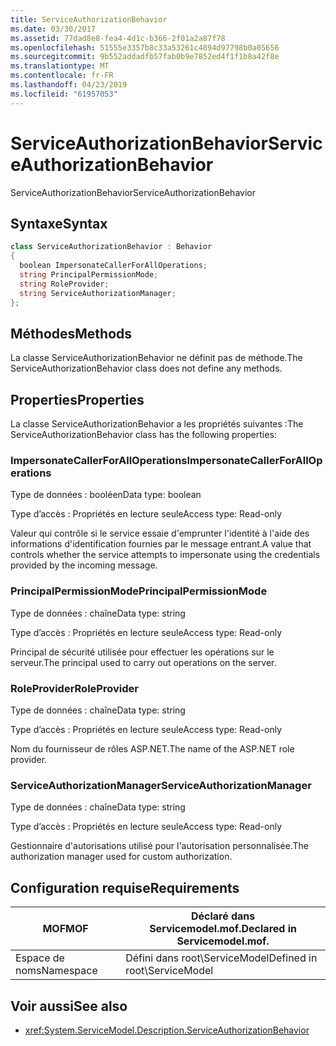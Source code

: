 ```yaml
---
title: ServiceAuthorizationBehavior
ms.date: 03/30/2017
ms.assetid: 77dad8e8-fea4-4d1c-b366-2f01a2a87f78
ms.openlocfilehash: 51555e3357b8c33a53261c4894d97798b0a05656
ms.sourcegitcommit: 9b552addadfb57fab0b9e7852ed4f1f1b8a42f8e
ms.translationtype: MT
ms.contentlocale: fr-FR
ms.lasthandoff: 04/23/2019
ms.locfileid: "61957053"
---
```

# <a name="serviceauthorizationbehavior"></a><span data-ttu-id="8d483-102">ServiceAuthorizationBehavior</span><span class="sxs-lookup"><span data-stu-id="8d483-102">ServiceAuthorizationBehavior</span></span>
<span data-ttu-id="8d483-103">ServiceAuthorizationBehavior</span><span class="sxs-lookup"><span data-stu-id="8d483-103">ServiceAuthorizationBehavior</span></span>  
  
## <a name="syntax"></a><span data-ttu-id="8d483-104">Syntaxe</span><span class="sxs-lookup"><span data-stu-id="8d483-104">Syntax</span></span>  
  
```csharp
class ServiceAuthorizationBehavior : Behavior  
{  
  boolean ImpersonateCallerForAllOperations;  
  string PrincipalPermissionMode;  
  string RoleProvider;  
  string ServiceAuthorizationManager;  
};  
```  
  
## <a name="methods"></a><span data-ttu-id="8d483-105">Méthodes</span><span class="sxs-lookup"><span data-stu-id="8d483-105">Methods</span></span>  
 <span data-ttu-id="8d483-106">La classe ServiceAuthorizationBehavior ne définit pas de méthode.</span><span class="sxs-lookup"><span data-stu-id="8d483-106">The ServiceAuthorizationBehavior class does not define any methods.</span></span>  
  
## <a name="properties"></a><span data-ttu-id="8d483-107">Properties</span><span class="sxs-lookup"><span data-stu-id="8d483-107">Properties</span></span>  
 <span data-ttu-id="8d483-108">La classe ServiceAuthorizationBehavior a les propriétés suivantes :</span><span class="sxs-lookup"><span data-stu-id="8d483-108">The ServiceAuthorizationBehavior class has the following properties:</span></span>  
  
### <a name="impersonatecallerforalloperations"></a><span data-ttu-id="8d483-109">ImpersonateCallerForAllOperations</span><span class="sxs-lookup"><span data-stu-id="8d483-109">ImpersonateCallerForAllOperations</span></span>  
 <span data-ttu-id="8d483-110">Type de données : booléen</span><span class="sxs-lookup"><span data-stu-id="8d483-110">Data type: boolean</span></span>  
  
 <span data-ttu-id="8d483-111">Type d’accès : Propriétés en lecture seule</span><span class="sxs-lookup"><span data-stu-id="8d483-111">Access type: Read-only</span></span>  
  
 <span data-ttu-id="8d483-112">Valeur qui contrôle si le service essaie d'emprunter l'identité à l'aide des informations d'identification fournies par le message entrant.</span><span class="sxs-lookup"><span data-stu-id="8d483-112">A value that controls whether the service attempts to impersonate using the credentials provided by the incoming message.</span></span>  
  
### <a name="principalpermissionmode"></a><span data-ttu-id="8d483-113">PrincipalPermissionMode</span><span class="sxs-lookup"><span data-stu-id="8d483-113">PrincipalPermissionMode</span></span>  
 <span data-ttu-id="8d483-114">Type de données : chaîne</span><span class="sxs-lookup"><span data-stu-id="8d483-114">Data type: string</span></span>  
  
 <span data-ttu-id="8d483-115">Type d’accès : Propriétés en lecture seule</span><span class="sxs-lookup"><span data-stu-id="8d483-115">Access type: Read-only</span></span>  
  
 <span data-ttu-id="8d483-116">Principal de sécurité utilisée pour effectuer les opérations sur le serveur.</span><span class="sxs-lookup"><span data-stu-id="8d483-116">The principal used to carry out operations on the server.</span></span>  
  
### <a name="roleprovider"></a><span data-ttu-id="8d483-117">RoleProvider</span><span class="sxs-lookup"><span data-stu-id="8d483-117">RoleProvider</span></span>  
 <span data-ttu-id="8d483-118">Type de données : chaîne</span><span class="sxs-lookup"><span data-stu-id="8d483-118">Data type: string</span></span>  
  
 <span data-ttu-id="8d483-119">Type d’accès : Propriétés en lecture seule</span><span class="sxs-lookup"><span data-stu-id="8d483-119">Access type: Read-only</span></span>  
  
 <span data-ttu-id="8d483-120">Nom du fournisseur de rôles ASP.NET.</span><span class="sxs-lookup"><span data-stu-id="8d483-120">The name of the ASP.NET role provider.</span></span>  
  
### <a name="serviceauthorizationmanager"></a><span data-ttu-id="8d483-121">ServiceAuthorizationManager</span><span class="sxs-lookup"><span data-stu-id="8d483-121">ServiceAuthorizationManager</span></span>  
 <span data-ttu-id="8d483-122">Type de données : chaîne</span><span class="sxs-lookup"><span data-stu-id="8d483-122">Data type: string</span></span>  
  
 <span data-ttu-id="8d483-123">Type d’accès : Propriétés en lecture seule</span><span class="sxs-lookup"><span data-stu-id="8d483-123">Access type: Read-only</span></span>  
  
 <span data-ttu-id="8d483-124">Gestionnaire d'autorisations utilisé pour l'autorisation personnalisée.</span><span class="sxs-lookup"><span data-stu-id="8d483-124">The authorization manager used for custom authorization.</span></span>  
  
## <a name="requirements"></a><span data-ttu-id="8d483-125">Configuration requise</span><span class="sxs-lookup"><span data-stu-id="8d483-125">Requirements</span></span>  
  
|<span data-ttu-id="8d483-126">MOF</span><span class="sxs-lookup"><span data-stu-id="8d483-126">MOF</span></span>|<span data-ttu-id="8d483-127">Déclaré dans Servicemodel.mof.</span><span class="sxs-lookup"><span data-stu-id="8d483-127">Declared in Servicemodel.mof.</span></span>|  
|---------|-----------------------------------|  
|<span data-ttu-id="8d483-128">Espace de noms</span><span class="sxs-lookup"><span data-stu-id="8d483-128">Namespace</span></span>|<span data-ttu-id="8d483-129">Défini dans root\ServiceModel</span><span class="sxs-lookup"><span data-stu-id="8d483-129">Defined in root\ServiceModel</span></span>|  
  
## <a name="see-also"></a><span data-ttu-id="8d483-130">Voir aussi</span><span class="sxs-lookup"><span data-stu-id="8d483-130">See also</span></span>

- <xref:System.ServiceModel.Description.ServiceAuthorizationBehavior>
